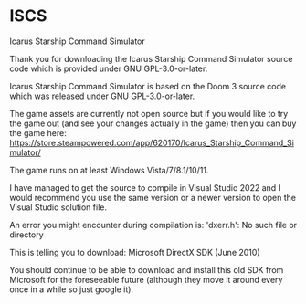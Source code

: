 # ISCS
Icarus Starship Command Simulator

Thank you for downloading the Icarus Starship Command Simulator source code which is provided under GNU GPL-3.0-or-later.

Icarus Starship Command Simulator is based on the Doom 3 source code which was released under GNU GPL-3.0-or-later.

The game assets are currently not open source but if you would like to try the game out (and see your changes actually in the game) then you can buy the game here:
https://store.steampowered.com/app/620170/Icarus_Starship_Command_Simulator/

The game runs on at least Windows Vista/7/8.1/10/11.

I have managed to get the source to compile in Visual Studio 2022 and I would recommend you use the same version or a newer version to open the Visual Studio solution file.

An error you might encounter during compilation is:
'dxerr.h': No such file or directory

This is telling you to download:
Microsoft DirectX SDK (June 2010)

You should continue to be able to download and install this old SDK from Microsoft for the foreseeable future (although they move it around every once in a while so just google it).
